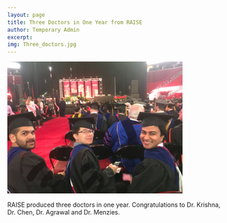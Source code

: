 ```yaml
---
layout: page
title: Three Doctors in One Year from RAISE
author: Temporary Admin
excerpt: 
img: Three_doctors.jpg
---
```

<img src="/img/Three_doctors.jpg" alt="Three_doctors" height="300">

RAISE produced three doctors in one year. Congratulations to Dr. Krishna, Dr. Chen, Dr. Agrawal and Dr. Menzies. 
